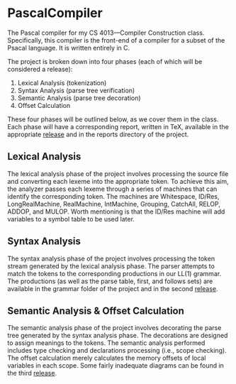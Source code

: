 # PascalCompiler
The Pascal compiler for my CS 4013—Compiler Construction class. Specifically,
this compiler is the front-end of a compiler for a subset of the Psacal
language. It is written entirely in C.

The project is broken down into four phases (each of which will
be considered a release):

1. Lexical Analysis (tokenization)
2. Syntax Analysis (parse tree verification)
3. Semantic Analysis (parse tree decoration)
4. Offset Calculation

These four phases will be outlined below, as we cover them in the class. Each
phase will have a corresponding report, written in TeX, available in the
appropriate [release](https://github.com/NateyB/PascalCompiler/releases)
and in the reports directory of the project.

## Lexical Analysis
The lexical analysis phase of the project involves processing the source file
and converting each lexeme into the appropriate token. To achieve this aim, the
analyzer passes each lexeme through a series of machines that can identify
the corresponding token. The machines are Whitespace,
ID/Res, LongRealMachine, RealMachine, IntMachine, Grouping,
CatchAll, RELOP, ADDOP, and MULOP. Worth mentioning is that the ID/Res machine
will add variables to a symbol table to be used later.

## Syntax Analysis
The syntax analysis phase of the project involves processing the token stream
generated by the lexical analysis phase. The parser attempts to match the tokens
to the corresponding productions in our LL(1) grammar. The productions (as well
as the parse table, first, and follows sets) are available in the grammar
folder of the project and in the second
[release](https://github.com/NateyB/PascalCompiler/releases).

## Semantic Analysis & Offset Calculation
The semantic analysis phase of the project involves decorating the parse tree
generated by the syntax analysis phase. The decorations are designed to assign
meanings to the tokens. The semantic analysis performed includes type checking
and declarations processing (i.e., scope checking). The offset calculation
merely calculates the memory offsets of local variables in each scope. Some
fairly inadequate diagrams can be found in the third
[release](https://github.com/NateyB/PascalCompiler/releases).
